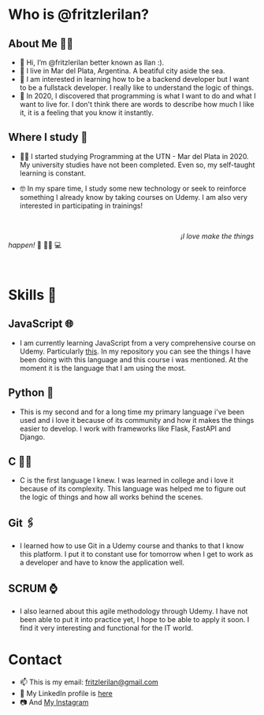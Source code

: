  # Who is @fritzlerilan?
## About Me 👨‍🦱
- 👋 Hi, I’m @fritzlerilan better known as Ilan :).
- 🌊 I live in Mar del Plata, Argentina. A beatiful city aside the sea. 
- 👀 I am interested in learning how to be a backend developer but I want to be a fullstack developer. I really like to understand the logic of things.
- 💎 In 2020, I discovered that programming is what I want to do and what I want to live for. I don't think there are words to describe how much I like it, it is a feeling that you know it instantly.

## Where I study 📖
- 👩‍🎓 I started studying Programming at the UTN - Mar del Plata in 2020. My university studies have not been completed. Even so, my self-taught learning is constant.

- 🤓 In my spare time, I study some new technology or seek to reinforce something I already know by taking courses on Udemy. I am also very interested in participating in trainings!

<p>&nbsp;</p>

&emsp;&emsp;&emsp;&emsp;&emsp;&emsp;&emsp;&emsp;&emsp;&emsp;&emsp;&emsp;&emsp;&emsp;&emsp;&emsp;&emsp;&emsp;&emsp;&emsp;&emsp;&emsp;&emsp;&emsp;&emsp;_¡I love make the things happen!_ 🌱 🧙‍♂ 💻

<p>&nbsp;</p>

# Skills 🔑

## JavaScript 🌐

- I am currently learning JavaScript from a very comprehensive course on Udemy. Particularly [this](https://www.udemy.com/course/javascript-moderno-guia-definitiva-construye-10-proyectos/). In my repository you can see the things I have been doing with this language and this course i was mentioned. At the moment it is the language that I am using the most.

## Python 🐍

- This is my second and for a long time my primary language i've been used and i love it because of its community and how it makes the things easier to develop. I work with frameworks like Flask, FastAPI and Django.

## C 👨‍💻

- C is the first language I knew. I was learned in college and i love it because of its complexity. This language was helped me to figure out the logic of things and how all works behind the scenes. 

## Git 🖇️

- I learned how to use Git in a Udemy course and thanks to that I know this platform. I put it to constant use for tomorrow when I get to work as a developer and have to know the application well.

## SCRUM ⌚

- I also learned about this agile methodology through Udemy. I have not been able to put it into practice yet, I hope to be able to apply it soon. I find it very interesting and functional for the IT world.

# Contact

- 📫 This is my email: fritzlerilan@gmail.com
- 🔗 My LinkedIn profile is [here](https://www.linkedin.com/in/ilan-fritzler/)
- 📷 And [My Instagram](https://www.instagram.com/fritzlerilan)
